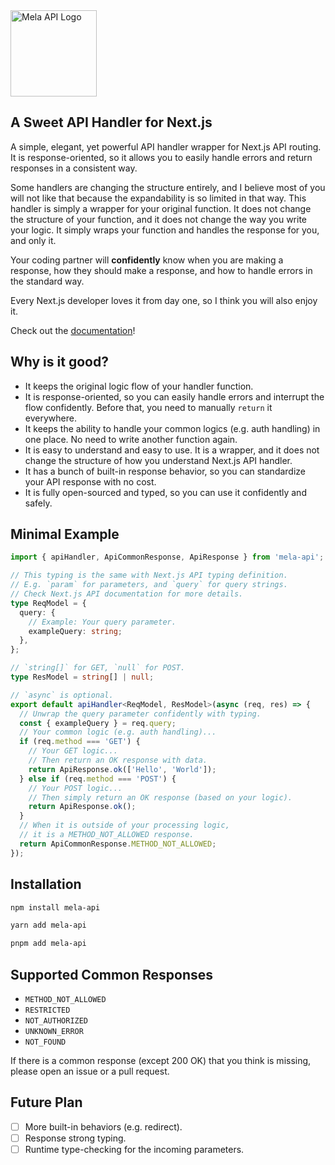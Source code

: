 <a href="https://mela.lingxi.li/">
<picture>
  <source media="(prefers-color-scheme: dark)" srcset="https://imagedelivery.net/Dr98IMl5gQ9tPkFM5JRcng/e996f5f0-8918-45b4-a96d-da375a95bd00/HD">
  <img alt="Mela API Logo" width="138" src="https://imagedelivery.net/Dr98IMl5gQ9tPkFM5JRcng/31f6a568-f1e3-4733-b922-ae16b2f40f00/HD">
</picture>
</a>
<br/>

## A Sweet API Handler for Next.js

A simple, elegant, yet powerful API handler wrapper for Next.js API routing. It is response-oriented, so it allows you to easily handle errors and return responses in a consistent way.

Some handlers are changing the structure entirely, and I believe most of you will not like that because the expandability is so limited in that way. This handler is simply a wrapper for your original function. It does not change the structure of your function, and it does not change the way you write your logic. It simply wraps your function and handles the response for you, and only it.

Your coding partner will **confidently** know when you are making a response, how they should make a response, and how to handle errors in the standard way.

Every Next.js developer loves it from day one, so I think you will also enjoy it.

Check out the [documentation](https://mela.lingxi.li)!

## Why is it good?

- It keeps the original logic flow of your handler function.
- It is response-oriented, so you can easily handle errors and interrupt the flow confidently. Before that, you need to manually `return` it everywhere.
- It keeps the ability to handle your common logics (e.g. auth handling) in one place. No need to write another function again.
- It is easy to understand and easy to use. It is a wrapper, and it does not change the structure of how you understand Next.js API handler.
- It has a bunch of built-in response behavior, so you can standardize your API response with no cost.
- It is fully open-sourced and typed, so you can use it confidently and safely.

## Minimal Example

```typescript
import { apiHandler, ApiCommonResponse, ApiResponse } from 'mela-api';

// This typing is the same with Next.js API typing definition.
// E.g. `param` for parameters, and `query` for query strings.
// Check Next.js API documentation for more details.
type ReqModel = {
  query: {
    // Example: Your query parameter.
    exampleQuery: string;
  },
};

// `string[]` for GET, `null` for POST.
type ResModel = string[] | null;

// `async` is optional.
export default apiHandler<ReqModel, ResModel>(async (req, res) => {
  // Unwrap the query parameter confidently with typing.
  const { exampleQuery } = req.query;
  // Your common logic (e.g. auth handling)...
  if (req.method === 'GET') {
    // Your GET logic...
    // Then return an OK response with data.
    return ApiResponse.ok(['Hello', 'World']);
  } else if (req.method === 'POST') {
    // Your POST logic...
    // Then simply return an OK response (based on your logic).
    return ApiResponse.ok();
  }
  // When it is outside of your processing logic,
  // it is a METHOD_NOT_ALLOWED response.
  return ApiCommonResponse.METHOD_NOT_ALLOWED;
});
```

## Installation

```bash
npm install mela-api
```

```bash
yarn add mela-api
```

```bash
pnpm add mela-api
```

## Supported Common Responses

- `METHOD_NOT_ALLOWED`
- `RESTRICTED`
- `NOT_AUTHORIZED`
- `UNKNOWN_ERROR`
- `NOT_FOUND`

If there is a common response (except 200 OK) that you think is missing, please open an issue or a pull request.

## Future Plan

- [ ] More built-in behaviors (e.g. redirect).
- [ ] Response strong typing.
- [ ] Runtime type-checking for the incoming parameters.
